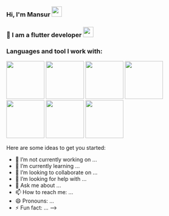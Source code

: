 ### Hi, I'm Mansur <img src="https://media4.giphy.com/media/w1OBpBd7kJqHrJnJ13/giphy.gif?cid=ecf05e47da1egjhkjh36r02vhdb44wucgahzdkzgw3bcm30r&rid=giphy.gif&ct=s" width="27px">

### 👤 I am a flutter developer <img src="https://media4.giphy.com/media/gdYlLuOeY13P8rzgK0/giphy.gif?cid=ecf05e47l7j6158dv3xxfnuxh1eh3nr61r8dwxfz7uhfrc9c&rid=giphy.gif&ct=s" width="27px">

### Languages and tool I work with:

 <code><img src="https://blog.expertsoftwareteam.com/wp-content/uploads/2019/01/flutter12.png" width="100px"></code>
 <code><img src="https://w7.pngwing.com/pngs/649/174/png-transparent-dart-google-developers-flutter-android-darts-text-logo-web-application.png" width="100px"></code>
 <code><img src="https://w7.pngwing.com/pngs/595/79/png-transparent-dart-programming-language-flutter-object-oriented-programming-flutter-logo-class-fauna-bird.png" width="100px"></code>
 <code><img src="https://encrypted-tbn0.gstatic.com/images?q=tbn:ANd9GcSVEFNxAWY98cQBVjR7G1JcXfj0pISIsk06kA&usqp=CAU" width="100px"></code>
 <code><img src="https://blog.expertsoftwareteam.com/wp-content/uploads/2019/01/flutter12.png" width="100px"></code>
 <code><img src="https://blog.expertsoftwareteam.com/wp-content/uploads/2019/01/flutter12.png" width="100px"></code>
 <code><img src="https://blog.expertsoftwareteam.com/wp-content/uploads/2019/01/flutter12.png" width="100px"></code>

Here are some ideas to get you started:

- 🔭 I’m not currently working on ...
- 🌱 I’m currently learning ... 
- 👯 I’m looking to collaborate on ...
- 🤔 I’m looking for help with ...
- 💬 Ask me about ...
- 📫 How to reach me: ...
- 😄 Pronouns: ...
- ⚡ Fun fact: ...
-->
